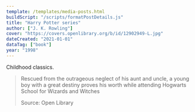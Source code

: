 ```yaml
---
template: /templates/media-posts.html
buildScript: "/scripts/formatPostDetails.js"
title: "Harry Potter series"
author: ["J. K. Rowling"]
cover: "https://covers.openlibrary.org/b/id/12902949-L.jpg"
dateCreated: "2021-01-01"
dataTag: ["book"]
year: "1998"
---
```


Childhood classics.

> Rescued from the outrageous neglect of his aunt and uncle, a young boy with a great destiny proves his worth while attending Hogwarts School for Wizards and Witches
>
> Source: Open Library
